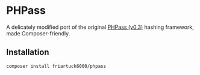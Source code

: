 # PHPass

A delicately modified port of the original [PHPass (v0.3)](http://openwall.org/phpass) hashing framework,
made Composer-friendly.

## Installation

```
composer install friartuck6000/phpass
```
